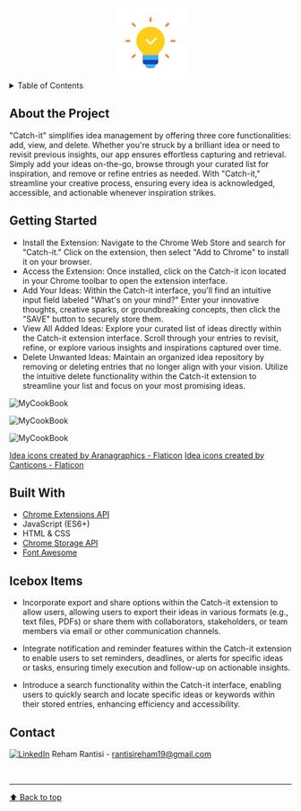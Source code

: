 <!-- PROJECT LOGO -->
<br />
<div align="center">
    <img src="/images/idea128.png" alt="Catch-it">
</div>

<!-- TABLE OF CONTENTS -->

<details>
  <summary>Table of Contents</summary>

  <ol>
    <li><a href="#about-the-project">About The Project</a>
    <li><a href="#getting-started">Getting Started</a></li>
    <li><a href="#built-with">Built With</a></li>
    <li><a href="#icebox">Ice Box</a></li>
    <li><a href="#contact">Contact</a></li>
  </ol>
</details>

<!-- CONTENT -->

## About the Project

"Catch-it" simplifies idea management by offering three core functionalities: add, view, and delete. Whether you're struck by a brilliant idea or need to revisit previous insights, our app ensures effortless capturing and retrieval. Simply add your ideas on-the-go, browse through your curated list for inspiration, and remove or refine entries as needed. With "Catch-it," streamline your creative process, ensuring every idea is acknowledged, accessible, and actionable whenever inspiration strikes.

## Getting Started

- Install the Extension: Navigate to the Chrome Web Store and search for "Catch-it." Click on the extension, then select "Add to Chrome" to install it on your browser.
- Access the Extension: Once installed, click on the Catch-it icon located in your Chrome toolbar to open the extension interface.
- Add Your Ideas: Within the Catch-it interface, you'll find an intuitive input field labeled "What's on your mind?" Enter your innovative thoughts, creative sparks, or groundbreaking concepts, then click the "SAVE" button to securely store them.
- View All Added Ideas: Explore your curated list of ideas directly within the Catch-it extension interface. Scroll through your entries to revisit, refine, or explore various insights and inspirations captured over time.
- Delete Unwanted Ideas: Maintain an organized idea repository by removing or deleting entries that no longer align with your vision. Utilize the intuitive delete functionality within the Catch-it extension to streamline your list and focus on your most promising ideas.


![MyCookBook](/assets/images/1.png)

![MyCookBook](/assets/images/2.png)

![MyCookBook](/assets/images/3.png)

<a href="https://www.flaticon.com/free-icons/idea" title="idea icons">Idea icons created by Aranagraphics - Flaticon</a>
<a href="https://www.flaticon.com/free-icons/idea" title="idea icons">Idea icons created by Canticons - Flaticon</a> 

## Built With

- [Chrome Extensions API](https://developer.chrome.com/docs/extensions/reference)
- JavaScript (ES6+)
- HTML & CSS
- [Chrome Storage API](https://developer.chrome.com/docs/extensions/reference/api/storage)
- [Font Awesome](https://fontawesome.com/)

## Icebox Items

- Incorporate export and share options within the Catch-it extension to allow users, allowing users to export their ideas in various formats (e.g., text files, PDFs) or share them with collaborators, stakeholders, or team members via email or other communication channels.

- Integrate notification and reminder features within the Catch-it extension to enable users to set reminders, deadlines, or alerts for specific ideas or tasks, ensuring timely execution and follow-up on actionable insights.

- Introduce a search functionality within the Catch-it interface, enabling users to quickly search and locate specific ideas or keywords within their stored entries, enhancing efficiency and accessibility.

## Contact

[![LinkedIn](https://img.shields.io/badge/-LinkedIn-blue?style=flat-square&logo=Linkedin&logoColor=white&link=https://www.linkedin.com/in/rehamrantisi/)](https://www.linkedin.com/in/rehamrantisi/) Reham Rantisi - rantisireham19@gmail.com

<br><hr>
[:arrow_up: Back to top](#ReadMe)
